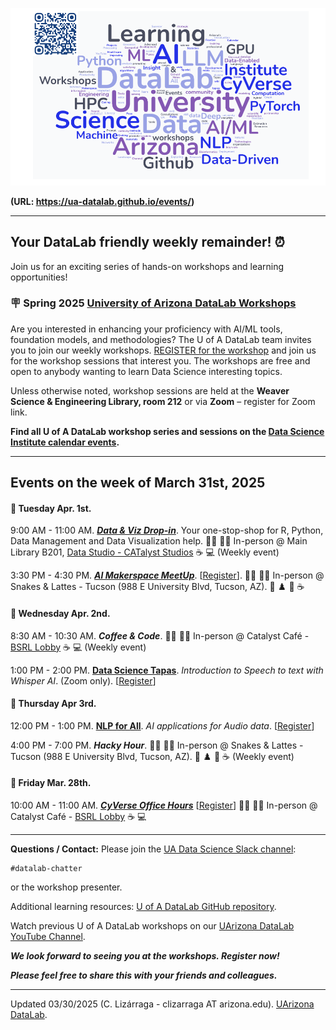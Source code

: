 
![WordCloud](images/UADL_Composition_Events2025.png)

**(URL: https://ua-datalab.github.io/events/)** 

***

## Your DataLab friendly weekly remainder! :alarm_clock:

Join us for an exciting series of hands-on workshops and learning opportunities!                    

### :placard: Spring 2025 [University of Arizona DataLab Workshops](https://www.datascience.arizona.edu/education/uarizona-data-lab)

Are you interested in enhancing your proficiency with AI/ML tools, foundation models, and methodologies? The U of A DataLab team invites you to join our weekly workshops. [REGISTER for the workshop](https://datascience.arizona.edu/education/uarizona-data-lab) and join us for the workshop sessions that interest you. The workshops are free and open to anybody wanting to learn Data Science interesting topics.

Unless otherwise noted, workshop sessions are held at the **Weaver Science & Engineering Library, room 212** or via **Zoom** – register for Zoom link.

**Find all U of A DataLab workshop series and sessions on the [Data Science Institute calendar events](s://www.datascience.arizona.edu/calendar).**

***
<!--
# Spring Break Week March 10th, 2025

# :cactus: :mountain_bicyclist:  -  No DataLab Workshops - :beach_umbrella: :surfer:

***
-->

## Events on the  week of March 31st, 2025 


<!--
:calendar: _**Event the Weekend Mar 22-23, 2025**_ 

* :pushpin:  Mar 22- 23. 9:00 AM - 5:00 PM [The Carpentries: Computational Skills for Researchers](https://ua-carpentries-workshops.github.io/2025-03-22-Tucson/). BIO5 Institute, Data Science Institute, University Libraries. University of Arizona :carpentry_saw:  [[Register](https://docs.google.com/forms/d/e/1FAIpQLScu0eeHgx799QUtxOfmuA45AiBqEAWKup9FxLDu3sXjIMF3Mw/viewform)]


***
-->




<!--
#### :pushpin: Monday Mar. 17th.

10:00 AM - 11:00 AM. _**Leveraging National Supercomputing Resources for Research and Education**_. Stephen Deems. Director of Strategic Initiatives, Pittsburgh Supercomputing Center (PSC). University of Arizona Research Computing. (Zoom only:   [https://arizona.zoom.us/j/7386028099](https://arizona.zoom.us/j/7386028099)).

>[!NOTE]  
>Join us for a discussion about accessing computational resources around the country for
scientific research and education. Specifically, the [NAIRR Pilot](https://nairrpilot.org/) and the [NSF-funded ACCESS](https://access-ci.org/)
Allocations program will be explored showcasing how researchers and educators can take advantage  of advanced computing systems.

-->

#### :pushpin: Tuesday Apr. 1st.

9:00 AM - 11:00 AM. [_**Data & Viz Drop-in**_](https://lib.arizona.edu/about/events/data-viz-drop). Your one-stop-shop for R, Python, Data Management and Data Visualization help. 
 :man_technologist: :woman_technologist:  In-person @ Main Library B201, [Data Studio - CATalyst Studios](https://lib.arizona.edu/study/spaces/data-studio) :coffee:  :computer: (Weekly event)

<!--
10:00 AM - 11:30:00 AM. [**Pragmatic Project Management for Everyone**](https://github.com/ua-datalab/ResearchProductivity/blob/main/README.md) (Zoom only). [[Register for Zoom link](https://uarizona.co1.qualtrics.com/survey-builder/SV_cw3FdoEFy1SSp26)]


1:00 PM - 2:00 PM. [**Classical Machine Learning**](https://github.com/ua-datalab/MLWorkshops/blob/main/README.md). _Reinforcement Learning_. [[Register](https://uarizona.co1.qualtrics.com/jfe/form/SV_0CyWx6D43C7ZsmG)]

2:00 PM - 3:00 PM. [**Functional Open Science Skills for AI/ML Applications**](https://github.com/ua-datalab/FunctionalOpenSourceSkills/wiki). _End-to-end ML Workflow pt.2_. [[Register](https://uarizona.co1.qualtrics.com/jfe/form/SV_cI55gABtcr9GjfE)]

-->

3:30 PM - 4:30 PM. [_**AI Makerspace MeetUp**_](https://github.com/ua-datalab/AI-Makerspace/blob/main/README.md). [[Register](https://uarizona.co1.qualtrics.com/jfe/form/SV_5mRIgo8t54wO3Ii)]. :man_technologist: :woman_technologist:  In-person @ Snakes & Lattes - Tucson (988 E University Blvd, Tucson, AZ). :game_die: :chess_pawn: :snake: :coffee: 



#### :pushpin: Wednesday Apr. 2nd.

8:30 AM - 10:30 AM. _**Coffee &  Code**_.  :man_technologist: :woman_technologist:  In-person @ Catalyst Café - [BSRL Lobby](https://bsrl.arizona.edu/) :coffee:  :computer: (Weekly event)


1:00 PM - 2:00 PM. [**Data Science Tapas**](https://github.com/ua-datalab/DataScience-Tapas/blob/main/README.md). _Introduction to Speech to text with Whisper AI_. (Zoom only).  [[Register](https://uarizona.co1.qualtrics.com/jfe/form/SV_brM5XGZHc4AhHgO)] 



#### :pushpin: Thursday Apr 3rd.

12:00 PM - 1:00 PM. [**NLP for All**](https://github.com/ua-datalab/NLP-Speech/blob/main/README.md). _AI applications for Audio data_.  [[Register](https://uarizona.co1.qualtrics.com/jfe/form/SV_3pEBKSiN4ejcY86)]

<!--
1:00 PM - 2:00 PM. [**Mastering GenAI Foundation Models for Research**](https://github.com/ua-datalab/Generative-AI/blob/main/README.md). _Code generation assistants_ [[Register](https://uarizona.co1.qualtrics.com/jfe/form/SV_0wWiJ946ta9ExzE)]

2:00 PM - 3:00 PM. [**Bioinformatics & Genomics**](https://github.com/ua-datalab/Bioinformatics/wiki). _Explore Current AI/ML Trends and Tools in Bioinformatics_. [[Register](https://uarizona.co1.qualtrics.com/jfe/form/SV_eUHXcEqBSFo44d0)]

-->

4:00 PM - 7:00 PM. _**Hacky Hour**_.  :man_technologist: :woman_technologist: In-person @ Snakes & Lattes - Tucson (988 E University Blvd, Tucson, AZ). :game_die: :chess_pawn: :snake: :coffee: (Weekly event)  



#### :pushpin: Friday Mar. 28th.




10:00 AM - 11:00 AM. [_**CyVerse Office Hours**_](https://learning.cyverse.org/)  [[Register](https://uarizona.co1.qualtrics.com/jfe/form/SV_d0F8WzR8CjuF6Qe)] :man_technologist: :woman_technologist:  In-person @ Catalyst Café - [BSRL Lobby](https://bsrl.arizona.edu/) :coffee:  :computer:

<!--
10:00 AM - 11:00 AM. [**CyVerse Webinars**](https://cyverse.org/webinars). _Strategies for Managing Data for Team Projects. Part 2_. [[Register](https://uarizona.co1.qualtrics.com/jfe/form/SV_0v0wroSX28lhiL4)]
 (_Zoom only)_
-->



***


**Questions / Contact:** Please join the [UA Data Science Slack channel](https://uadatascience.slack.com/#datalab-chatter):
```
#datalab-chatter
```
or the workshop presenter.

Additional learning resources:  [U of A DataLab GitHub repository](https://ua-datalab.github.io/).

Watch previous U of A DataLab workshops on our [UArizona DataLab YouTube Channel](https://www.youtube.com/@UArizonaDataLab/playlists).

_**We look forward to seeing you at the workshops. Register now!**_

_**Please feel free to share this with your friends and colleagues.**_

***


Updated 03/30/2025 (C. Lizárraga - clizarraga AT arizona.edu). [UArizona DataLab](https://ua-datalab.github.io/).


